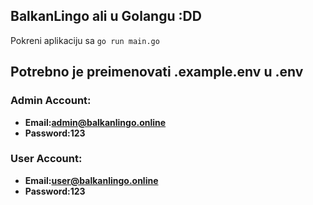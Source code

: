 ## BalkanLingo ali u Golangu :DD

Pokreni aplikaciju sa `go run main.go`

## Potrebno je preimenovati .example.env u .env

### Admin Account:
- **Email:admin@balkanlingo.online**
- **Password:123**

### User Account:
- **Email:user@balkanlingo.online**
- **Password:123**
